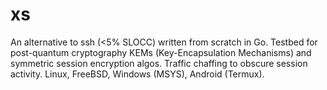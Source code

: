 # xs
An alternative to ssh (&lt;5% SLOCC) written from scratch in Go. Testbed for post-quantum cryptography KEMs (Key-Encapsulation Mechanisms) and symmetric session encryption algos. Traffic chaffing to obscure session activity. Linux, FreeBSD, Windows (MSYS), Android (Termux).
